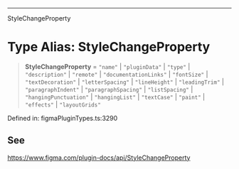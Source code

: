 ---

StyleChangeProperty

# Type Alias: StyleChangeProperty

> **StyleChangeProperty** = `"name"` \| `"pluginData"` \| `"type"` \| `"description"` \| `"remote"` \| `"documentationLinks"` \| `"fontSize"` \| `"textDecoration"` \| `"letterSpacing"` \| `"lineHeight"` \| `"leadingTrim"` \| `"paragraphIndent"` \| `"paragraphSpacing"` \| `"listSpacing"` \| `"hangingPunctuation"` \| `"hangingList"` \| `"textCase"` \| `"paint"` \| `"effects"` \| `"layoutGrids"`

Defined in: figmaPluginTypes.ts:3290

## See

https://www.figma.com/plugin-docs/api/StyleChangeProperty

